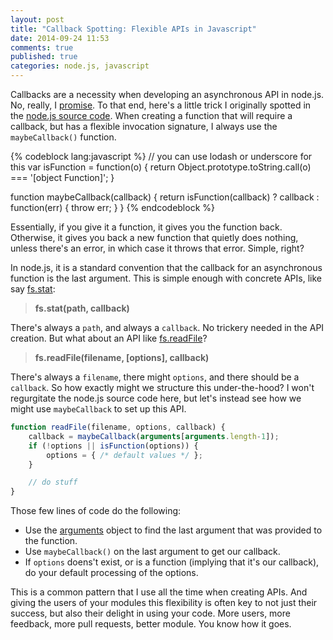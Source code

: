 ```yaml
---
layout: post
title: "Callback Spotting: Flexible APIs in Javascript"
date: 2014-09-24 11:53
comments: true
published: true
categories: node.js, javascript
---
```


Callbacks are a necessity when developing an asynchronous API in node.js. No, really, I [promise](https://developer.mozilla.org/en-US/docs/Web/JavaScript/Reference/Global_Objects/Promise). To that end, here's a little trick I originally spotted in the [node.js source code](https://github.com/joyent/node). When creating a function that will require a callback, but has a flexible invocation signature, I always use the `maybeCallback()` function.

{% codeblock lang:javascript %}
// you can use lodash or underscore for this
var isFunction = function(o) {
	return Object.prototype.toString.call(o) === '[object Function]';
}

function maybeCallback(callback) {
	return isFunction(callback) ? callback : function(err) { throw err; }
}
{% endcodeblock %}

<!-- more -->

Essentially, if you give it a function, it gives you the function back. Otherwise, it gives you back a new function that quietly does nothing, unless there's an error, in which case it throws that error. Simple, right?

In node.js, it is a standard convention that the callback for an asynchronous function is the last argument. This is simple enough with concrete APIs, like say [fs.stat](http://nodejs.org/api/fs.html#fs_fs_stat_path_callback):

> **fs.stat(path, callback)**

There's always a `path`, and always a `callback`. No trickery needed in the API creation. But what about an API like [fs.readFile](http://nodejs.org/api/fs.html#fs_fs_readfile_filename_options_callback)?

> **fs.readFile(filename, [options], callback)**

There's always a `filename`, there might `options`, and there should be a `callback`. So how exactly might we structure this under-the-hood? I won't regurgitate the node.js source code here, but let's instead see how we might use `maybeCallback` to set up this API.

```js
function readFile(filename, options, callback) {
	callback = maybeCallback(arguments[arguments.length-1]);
	if (!options || isFunction(options)) {
		options = { /* default values */ };
	}

	// do stuff
}
```

Those few lines of code do the following:

* Use the [arguments](https://developer.mozilla.org/en-US/docs/Web/JavaScript/Reference/Functions/arguments) object to find the last argument that was provided to the function.
* Use `maybeCallback()` on the last argument to get our callback.
* If `options` doens't exist, or is a function (implying that it's our callback), do your default processing of the options.

This is a common pattern that I use all the time when creating APIs. And giving the users of your modules this flexibility is often key to not just their success, but also their delight in using your code. More users, more feedback, more pull requests, better module. You know how it goes.